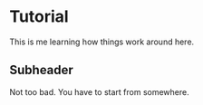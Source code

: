 # Tutorial

This is me learning how things work around here.

## Subheader

Not too bad. You have to start from somewhere.
